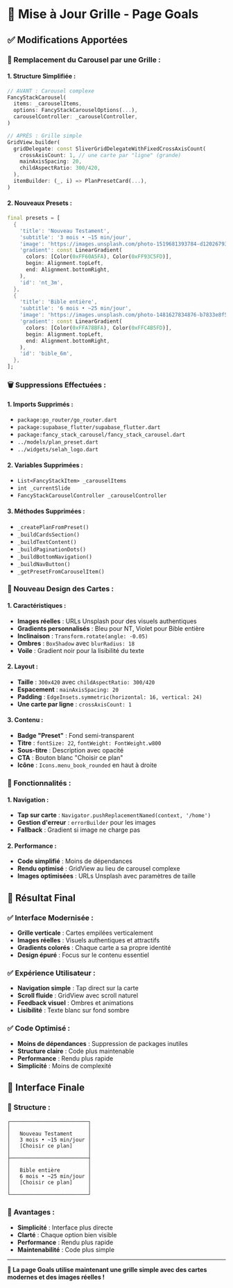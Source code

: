 # 📱 Mise à Jour Grille - Page Goals

## ✅ Modifications Apportées

### **🔄 Remplacement du Carousel par une Grille :**

#### **1. Structure Simplifiée :**
```dart
// AVANT : Carousel complexe
FancyStackCarousel(
  items: _carouselItems,
  options: FancyStackCarouselOptions(...),
  carouselController: _carouselController,
)

// APRÈS : Grille simple
GridView.builder(
  gridDelegate: const SliverGridDelegateWithFixedCrossAxisCount(
    crossAxisCount: 1, // une carte par "ligne" (grande)
    mainAxisSpacing: 20, 
    childAspectRatio: 300/420,
  ),
  itemBuilder: (_, i) => PlanPresetCard(...),
)
```

#### **2. Nouveaux Presets :**
```dart
final presets = [
  {
    'title': 'Nouveau Testament',
    'subtitle': '3 mois • ~15 min/jour',
    'image': 'https://images.unsplash.com/photo-1519681393784-d120267933ba?w=1200',
    'gradient': const LinearGradient(
      colors: [Color(0xFF60A5FA), Color(0xFF93C5FD)],
      begin: Alignment.topLeft, 
      end: Alignment.bottomRight,
    ),
    'id': 'nt_3m',
  },
  {
    'title': 'Bible entière',
    'subtitle': '6 mois • ~25 min/jour',
    'image': 'https://images.unsplash.com/photo-1481627834876-b7833e8f5570?w=1200',
    'gradient': const LinearGradient(
      colors: [Color(0xFFA78BFA), Color(0xFFC4B5FD)],
      begin: Alignment.topLeft, 
      end: Alignment.bottomRight,
    ),
    'id': 'bible_6m',
  },
];
```

### **🗑️ Suppressions Effectuées :**

#### **1. Imports Supprimés :**
- `package:go_router/go_router.dart`
- `package:supabase_flutter/supabase_flutter.dart`
- `package:fancy_stack_carousel/fancy_stack_carousel.dart`
- `../models/plan_preset.dart`
- `../widgets/selah_logo.dart`

#### **2. Variables Supprimées :**
- `List<FancyStackItem> _carouselItems`
- `int _currentSlide`
- `FancyStackCarouselController _carouselController`

#### **3. Méthodes Supprimées :**
- `_createPlanFromPreset()`
- `_buildCardsSection()`
- `_buildTextContent()`
- `_buildPaginationDots()`
- `_buildBottomNavigation()`
- `_buildNavButton()`
- `_getPresetFromCarouselItem()`

### **🎨 Nouveau Design des Cartes :**

#### **1. Caractéristiques :**
- **Images réelles** : URLs Unsplash pour des visuels authentiques
- **Gradients personnalisés** : Bleu pour NT, Violet pour Bible entière
- **Inclinaison** : `Transform.rotate(angle: -0.05)`
- **Ombres** : `BoxShadow` avec `blurRadius: 18`
- **Voile** : Gradient noir pour la lisibilité du texte

#### **2. Layout :**
- **Taille** : `300x420` avec `childAspectRatio: 300/420`
- **Espacement** : `mainAxisSpacing: 20`
- **Padding** : `EdgeInsets.symmetric(horizontal: 16, vertical: 24)`
- **Une carte par ligne** : `crossAxisCount: 1`

#### **3. Contenu :**
- **Badge "Preset"** : Fond semi-transparent
- **Titre** : `fontSize: 22`, `fontWeight: FontWeight.w800`
- **Sous-titre** : Description avec opacité
- **CTA** : Bouton blanc "Choisir ce plan"
- **Icône** : `Icons.menu_book_rounded` en haut à droite

### **🔧 Fonctionnalités :**

#### **1. Navigation :**
- **Tap sur carte** : `Navigator.pushReplacementNamed(context, '/home')`
- **Gestion d'erreur** : `errorBuilder` pour les images
- **Fallback** : Gradient si image ne charge pas

#### **2. Performance :**
- **Code simplifié** : Moins de dépendances
- **Rendu optimisé** : GridView au lieu de carousel complexe
- **Images optimisées** : URLs Unsplash avec paramètres de taille

## 🎯 Résultat Final

### **✅ Interface Modernisée :**
- **Grille verticale** : Cartes empilées verticalement
- **Images réelles** : Visuels authentiques et attractifs
- **Gradients colorés** : Chaque carte a sa propre identité
- **Design épuré** : Focus sur le contenu essentiel

### **✅ Expérience Utilisateur :**
- **Navigation simple** : Tap direct sur la carte
- **Scroll fluide** : GridView avec scroll naturel
- **Feedback visuel** : Ombres et animations
- **Lisibilité** : Texte blanc sur fond sombre

### **✅ Code Optimisé :**
- **Moins de dépendances** : Suppression de packages inutiles
- **Structure claire** : Code plus maintenable
- **Performance** : Rendu plus rapide
- **Simplicité** : Moins de complexité

## 📱 Interface Finale

### **🎨 Structure :**
```
┌─────────────────────────┐
│                         │
│   Nouveau Testament     │
│   3 mois • ~15 min/jour │
│   [Choisir ce plan]     │
│                         │
├─────────────────────────┤
│                         │
│   Bible entière         │
│   6 mois • ~25 min/jour │
│   [Choisir ce plan]     │
│                         │
└─────────────────────────┘
```

### **🎯 Avantages :**
- **Simplicité** : Interface plus directe
- **Clarté** : Chaque option bien visible
- **Performance** : Rendu plus rapide
- **Maintenabilité** : Code plus simple

---

**🎉 La page Goals utilise maintenant une grille simple avec des cartes modernes et des images réelles !**
